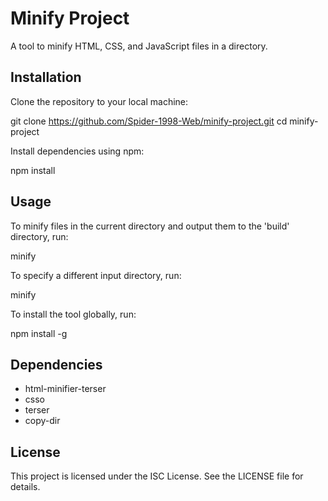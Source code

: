 # Minify Project

A tool to minify HTML, CSS, and JavaScript files in a directory.

## Installation

Clone the repository to your local machine:

git clone https://github.com/Spider-1998-Web/minify-project.git
cd minify-project

Install dependencies using npm:

npm install

## Usage

To minify files in the current directory and output them to the 'build' directory, run:

minify

To specify a different input directory, run:

minify <path-to-input-directory>


To install the tool globally, run:

npm install -g <path-to-your-project>

## Dependencies

- html-minifier-terser
- csso
- terser
- copy-dir

## License

This project is licensed under the ISC License. See the LICENSE file for details.
###
